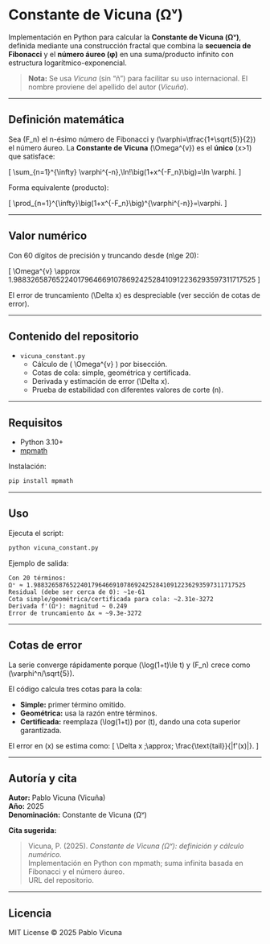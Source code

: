 # Constante de Vicuna (Ωᵛ)

Implementación en Python para calcular la **Constante de Vicuna (Ωᵛ)**, definida mediante una construcción fractal que combina la **secuencia de Fibonacci** y el **número áureo (φ)** en una suma/producto infinito con estructura logarítmico-exponencial.

> **Nota:** Se usa *Vicuna* (sin “ñ”) para facilitar su uso internacional. El nombre proviene del apellido del autor (*Vicuña*).

---

## Definición matemática

Sea \(F_n\) el n-ésimo número de Fibonacci y \(\varphi=\tfrac{1+\sqrt{5}}{2}\) el número áureo. La **Constante de Vicuna** \(\Omega^{v}\) es el **único** \(x>1\) que satisface:

\[
\sum_{n=1}^{\infty} \varphi^{-n}\,\ln\!\big(1+x^{-F_n}\big)=\ln \varphi.
\]

Forma equivalente (producto):

\[
\prod_{n=1}^{\infty}\big(1+x^{-F_n}\big)^{\varphi^{-n}}=\varphi.
\]

---

## Valor numérico

Con 60 dígitos de precisión y truncando desde \(n\ge 20\):

\[
\Omega^{v} \approx 1.98832658765224017964669107869242528410912236293597311717525
\]

El error de truncamiento \(\Delta x\) es despreciable (ver sección de cotas de error).

---

## Contenido del repositorio

- `vicuna_constant.py`  
  - Cálculo de \( \Omega^{v} \) por bisección.  
  - Cotas de cola: simple, geométrica y certificada.  
  - Derivada y estimación de error \(\Delta x\).  
  - Prueba de estabilidad con diferentes valores de corte \(n\).

---

## Requisitos

- Python 3.10+  
- [mpmath](https://mpmath.org/)

Instalación:
```bash
pip install mpmath
```

---

## Uso

Ejecuta el script:

```bash
python vicuna_constant.py
```

Ejemplo de salida:
```
Con 20 términos:
Ωᵛ ≈ 1.98832658765224017964669107869242528410912236293597311717525
Residual (debe ser cerca de 0): ~1e-61
Cota simple/geométrica/certificada para cola: ~2.31e-3272
Derivada f'(Ωᵛ): magnitud ~ 0.249
Error de truncamiento Δx ≈ ~9.3e-3272
```

---

## Cotas de error

La serie converge rápidamente porque \(\log(1+t)\le t\) y \(F_n\) crece como \(\varphi^n/\sqrt{5}\).

El código calcula tres cotas para la cola:
- **Simple:** primer término omitido.  
- **Geométrica:** usa la razón entre términos.  
- **Certificada:** reemplaza \(\log(1+t)\) por \(t\), dando una cota superior garantizada.

El error en \(x\) se estima como:
\[
\Delta x \;\approx\; \frac{\text{tail}}{|f'(x)|}.
\]

---

## Autoría y cita

**Autor:** Pablo Vicuna (Vicuña)  
**Año:** 2025  
**Denominación:** Constante de Vicuna (Ωᵛ)  

**Cita sugerida:**
> Vicuna, P. (2025). *Constante de Vicuna (Ωᵛ): definición y cálculo numérico.*  
> Implementación en Python con mpmath; suma infinita basada en Fibonacci y el número áureo.  
> URL del repositorio.

---

## Licencia

MIT License © 2025 Pablo Vicuna
